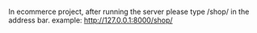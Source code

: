 In ecommerce project, after running the server please type /shop/ in the address bar.
example: http://127.0.0.1:8000/shop/
